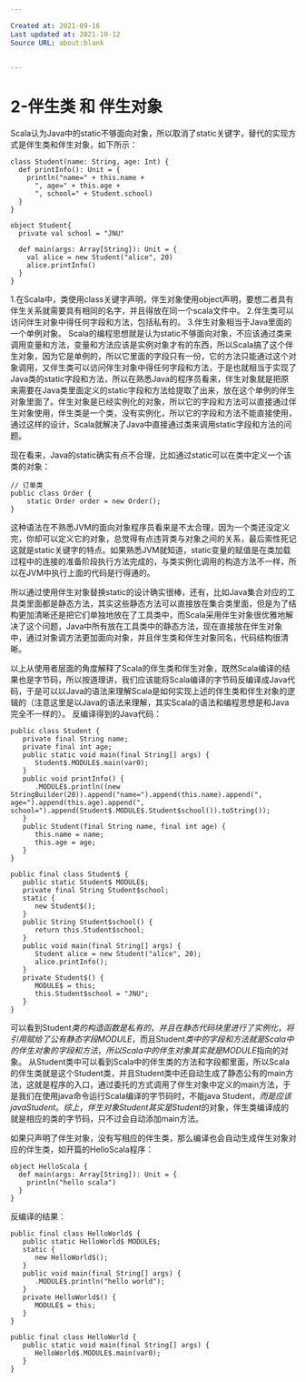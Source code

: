 ```yaml
---

Created at: 2021-09-16
Last updated at: 2021-10-12
Source URL: about:blank


---
```


# 2-伴生类 和 伴生对象


Scala认为Java中的static不够面向对象，所以取消了static关键字，替代的实现方式是伴生类和伴生对象，如下所示：
```
class Student(name: String, age: Int) {
  def printInfo(): Unit = {
    println("name=" + this.name +
      ", age=" + this.age +
      ", school=" + Student.school)
  }
}

object Student{
  private val school = "JNU"

  def main(args: Array[String]): Unit = {
    val alice = new Student("alice", 20)
    alice.printInfo()
  }
}
```
1.在Scala中，类使用class关键字声明，伴生对象使用object声明，要想二者具有伴生关系就需要具有相同的名字，并且得放在同一个scala文件中。
2.伴生类可以访问伴生对象中得任何字段和方法，包括私有的。
3.伴生对象相当于Java里面的一个单例对象。
Scala的编程思想就是认为static不够面向对象，不应该通过类来调用变量和方法，变量和方法应该是实例对象才有的东西，所以Scala搞了这个伴生对象，因为它是单例的，所以它里面的字段只有一份，它的方法只能通过这个对象调用，又伴生类可以访问伴生对象中得任何字段和方法，于是也就相当于实现了Java类的static字段和方法，所以在熟悉Java的程序员看来，伴生对象就是把原来需要在Java类里面定义的static字段和方法给提取了出来，放在这个单例的伴生对象里面了。伴生对象是已经实例化的对象，所以它的字段和方法可以直接通过伴生对象使用，伴生类是一个类，没有实例化，所以它的字段和方法不能直接使用，通过这样的设计，Scala就解决了Java中直接通过类来调用static字段和方法的问题。

现在看来，Java的static确实有点不合理，比如通过static可以在类中定义一个该类的对象：
```
// 订单类
public class Order {
    static Order order = new Order();
}
```
这种语法在不熟悉JVM的面向对象程序员看来是不太合理，因为一个类还没定义完，你却可以定义它的对象，总觉得有点违背类与对象之间的关系，最后索性死记这就是static关键字的特点。如果熟悉JVM就知道，static变量的赋值是在类加载过程中的连接的准备阶段执行<clinit>方法完成的，与类实例化调用的构造方法<init>不一样，所以在JVM中执行上面的代码是行得通的。

所以通过使用伴生对象替换static的设计确实很棒，还有，比如Java集合对应的工具类里面都是静态方法，其实这些静态方法可以直接放在集合类里面，但是为了结构更加清晰还是把它们单独地放在了工具类中，而Scala采用伴生对象很优雅地解决了这个问题，Java中所有放在工具类中的静态方法，现在直接放在伴生对象中，通过对象调方法更加面向对象，并且伴生类和伴生对象同名，代码结构很清晰。

以上从使用者层面的角度解释了Scala的伴生类和伴生对象，既然Scala编译的结果也是字节码，所以按道理讲，我们应该能将Scala编译的字节码反编译成Java代码，于是可以以Java的语法来理解Scala是如何实现上述的伴生类和伴生对象的逻辑的（注意这里是以Java的语法来理解，其实Scala的语法和编程思想是和Java完全不一样的）。
反编译得到的Java代码：
```
public class Student {
   private final String name;
   private final int age;
   public static void main(final String[] args) {
      Student$.MODULE$.main(var0);
   }
   public void printInfo() {
      .MODULE$.println((new StringBuilder(20)).append("name=").append(this.name).append(", age=").append(this.age).append(", school=").append(Student$.MODULE$.Student$school()).toString());
   }
   public Student(final String name, final int age) {
      this.name = name;
      this.age = age;
   }
}

public final class Student$ {
   public static Student$ MODULE$;
   private final String Student$school;
   static {
      new Student$();
   }
   public String Student$school() {
      return this.Student$school;
   }
   public void main(final String[] args) {
      Student alice = new Student("alice", 20);
      alice.printInfo();
   }
   private Student$() {
      MODULE$ = this;
      this.Student$school = "JNU";
   }
}
```

可以看到Student$类的构造函数是私有的，并且在静态代码块里进行了实例化，将引用赋给了公有静态字段MODULE$，而且Student$类中的字段和方法就是Scala中的伴生对象的字段和方法，所以Scala中的伴生对象其实就是MODULE$指向的对象。
从Student类中可以看到Scala中的伴生类的方法和字段都里面，所以Scala的伴生类就是这个Student类，并且Student类中还自动生成了静态公有的main方法，这就是程序的入口，通过委托的方式调用了伴生对象中定义的main方法，于是我们在使用java命令运行Scala编译的字节码时，不能java Student$，而是应该java Student。
综上，伴生对象Student其实是Student$的对象，伴生类编译成的就是相应的类的字节码，只不过会自动添加main方法。

如果只声明了伴生对象，没有写相应的伴生类，那么编译也会自动生成伴生对象对应的伴生类，如开篇的HelloScala程序：
```
object HelloScala {
  def main(args: Array[String]): Unit = {
    println("hello scala")
  }
}
```
反编译的结果：
```
public final class HelloWorld$ {
   public static HelloWorld$ MODULE$;
   static {
      new HelloWorld$();
   }
   public void main(final String[] args) {
      .MODULE$.println("hello world");
   }
   private HelloWorld$() {
      MODULE$ = this;
   }
}

public final class HelloWorld {
   public static void main(final String[] args) {
      HelloWorld$.MODULE$.main(var0);
   }
}
```

